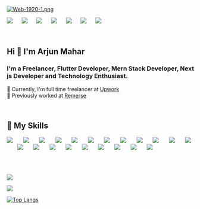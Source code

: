[![Web-1920-1.png](https://i.postimg.cc/X78WH4kk/Web-1920-1.png)](https://postimg.cc/N55ZLhVK)

[<img src="https://img.shields.io/badge/website-000000?style=for-the-badge&logo=About.me&logoColor=white" />](https://www.arjunmahar.com)&nbsp;&nbsp;&nbsp;&nbsp;&nbsp;
[<img src="https://img.shields.io/badge/LinkedIn-0077B5?style=for-the-badge&logo=linkedin&logoColor=white" />](https://www.linkedin.com/in/arjun-mahar-6067951b8/)&nbsp;&nbsp;&nbsp;&nbsp;&nbsp;
[<img src="https://img.shields.io/badge/Twitter-1DA1F2?style=for-the-badge&logo=twitter&logoColor=white" />](https://twitter.com/Arjun_Mahar1)&nbsp;&nbsp;&nbsp;&nbsp;&nbsp;
[<img src="https://img.shields.io/badge/Instagram-E4405F?style=for-the-badge&logo=instagram&logoColor=white" />](https://www.instagram.com/ak_codes)&nbsp;&nbsp;&nbsp;&nbsp;&nbsp;
[<img src="https://img.shields.io/badge/Stack_Overflow-FE7A16?style=for-the-badge&logo=stack-overflow&logoColor=white" />](https://stackoverflow.com/users/13491649/arjun-mahar)&nbsp;&nbsp;&nbsp;&nbsp;&nbsp;
[<img src="https://img.shields.io/badge/Buy_Me_A_Coffee-FFDD00?style=for-the-badge&logo=buy-me-a-coffee&logoColor=black" />](https://www.buymeacoffee.com/arjunmahar1)&nbsp;&nbsp;&nbsp;&nbsp;&nbsp;
![](https://komarev.com/ghpvc/?username=arjun544&style=for-the-badge)

</br>

## Hi 👋 I'm Arjun Mahar
### I'm a Freelancer, Flutter Developer, Mern Stack Developer, Next js Developer and Technology Enthusiast.

🚀 Currently, I'm full time freelancer at [Upwork](https://www.upwork.com/freelancers/~01adac79a876b58c7e) </br>
💼 Previously worked at [Remerse](https://www.linkedin.com/company/remerse/)

</br>

## 🎯 My Skills
[<img src="https://img.shields.io/badge/Flutter-02569B?style=for-the-badge&logo=flutter&logoColor=white" />](https://flutter.dev/)&nbsp;&nbsp;&nbsp;&nbsp;&nbsp;&nbsp;
[<img src="https://img.shields.io/badge/React-20232A?style=for-the-badge&logo=react&logoColor=61DAFB" />](https://reactjs.org/)&nbsp;&nbsp;&nbsp;&nbsp;&nbsp;&nbsp;
[<img src="https://img.shields.io/badge/Node.js-339933?style=for-the-badge&logo=nodedotjs&logoColor=white" />](https://nodejs.org/en/)&nbsp;&nbsp;&nbsp;&nbsp;&nbsp;&nbsp;
[<img src="https://img.shields.io/badge/MongoDB-4EA94B?style=for-the-badge&logo=mongodb&logoColor=white" />](https://www.mongodb.com/)&nbsp;&nbsp;&nbsp;&nbsp;&nbsp;&nbsp;
[<img src="https://img.shields.io/badge/Express.js-000000?style=for-the-badge&logo=express&logoColor=white" />](https://expressjs.com/)&nbsp;&nbsp;&nbsp;&nbsp;&nbsp;&nbsp;
[<img src="https://img.shields.io/badge/next.js-000000?style=for-the-badge&logo=nextdotjs&logoColor=white" />](https://nextjs.org/)&nbsp;&nbsp;&nbsp;&nbsp;&nbsp;&nbsp;
[<img src="https://img.shields.io/badge/JavaScript-323330?style=for-the-badge&logo=javascript&logoColor=F7DF1E" />](https://www.javascript.com/)&nbsp;&nbsp;&nbsp;&nbsp;&nbsp;&nbsp;
[<img src="https://img.shields.io/badge/Dart-0175C2?style=for-the-badge&logo=dart&logoColor=white" />](https://dart.dev/)&nbsp;&nbsp;&nbsp;&nbsp;&nbsp;&nbsp;
[<img src="https://img.shields.io/badge/firebase-ffca28?style=for-the-badge&logo=firebase&logoColor=black" />](https://firebase.google.com/)&nbsp;&nbsp;&nbsp;&nbsp;&nbsp;&nbsp;
[<img src="https://img.shields.io/badge/GIT-E44C30?style=for-the-badge&logo=git&logoColor=white" />](https://git-scm.com/)&nbsp;&nbsp;&nbsp;&nbsp;&nbsp;&nbsp;
[<img src="https://img.shields.io/badge/Heroku-430098?style=for-the-badge&logo=heroku&logoColor=white" />](https://www.heroku.com/what)&nbsp;&nbsp;&nbsp;&nbsp;&nbsp;&nbsp;
[<img src="https://img.shields.io/badge/GitHub-100000?style=for-the-badge&logo=github&logoColor=white" />](https://github.com/)&nbsp;&nbsp;&nbsp;&nbsp;&nbsp;&nbsp;
[<img src="https://img.shields.io/badge/HTML5-E34F26?style=for-the-badge&logo=html5&logoColor=white" />](https://www.w3schools.com/html/default.asp)&nbsp;&nbsp;&nbsp;&nbsp;&nbsp;&nbsp;
[<img src="https://img.shields.io/badge/CSS3-1572B6?style=for-the-badge&logo=css3&logoColor=white" />](https://www.w3schools.com/css/default.asp)&nbsp;&nbsp;&nbsp;&nbsp;&nbsp;&nbsp;
[<img src="https://img.shields.io/badge/Tailwind_CSS-38B2AC?style=for-the-badge&logo=tailwind-css&logoColor=white" />](https://tailwindcss.com/)&nbsp;&nbsp;&nbsp;&nbsp;&nbsp;&nbsp;
[<img src="https://img.shields.io/badge/Material%20UI-007FFF?style=for-the-badge&logo=mui&logoColor=white" />](https://mui.com/)&nbsp;&nbsp;&nbsp;&nbsp;&nbsp;&nbsp;
[<img src="https://img.shields.io/badge/Socket.io-010101?&style=for-the-badge&logo=Socket.io&logoColor=white" />](https://socket.io/)&nbsp;&nbsp;&nbsp;&nbsp;&nbsp;&nbsp;
[<img src="https://img.shields.io/badge/Postman-FF6C37?style=for-the-badge&logo=Postman&logoColor=white" />](https://www.postman.com/)&nbsp;&nbsp;&nbsp;&nbsp;&nbsp;&nbsp;
[<img src="https://img.shields.io/badge/strapi-2e7eea?style=for-the-badge&logo=strapi&logoColor=white" />](https://strapi.io/)&nbsp;&nbsp;&nbsp;&nbsp;&nbsp;&nbsp;
[<img src="https://img.shields.io/badge/Prisma-3982CE?style=for-the-badge&logo=Prisma&logoColor=white" />](https://www.prisma.io/)&nbsp;&nbsp;&nbsp;&nbsp;&nbsp;&nbsp;
[<img src="https://img.shields.io/badge/PostgreSQL-316192?style=for-the-badge&logo=postgresql&logoColor=white" />](https://www.postgresql.org/)&nbsp;&nbsp;&nbsp;&nbsp;&nbsp;&nbsp;

</br>
</br>

![](https://github-readme-stats.vercel.app/api?username=arjun544)


![](https://github-readme-streak-stats.herokuapp.com/?user=arjun544)


[![Top Langs](https://github-readme-stats.vercel.app/api/top-langs/?username=arjun544)](https://github.com/arjun544/github-readme-stats)


